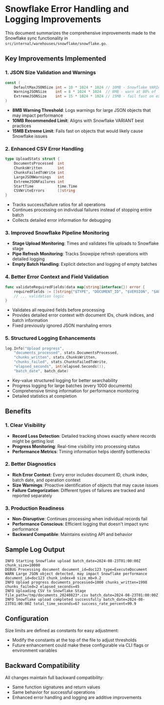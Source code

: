 # Snowflake Error Handling and Logging Improvements

This document summarizes the comprehensive improvements made to the Snowflake sync functionality in `src/internal/warehouses/snowflake/snowflake.go`.

## Key Improvements Implemented

### 1. JSON Size Validation and Warnings
```go
const (
    DefaultMaxJSONSize int = 10 * 1024 * 1024 // 10MB - Snowflake VARIANT recommended limit
    WarningJSONSize    int = 8 * 1024 * 1024  // 8MB - warn at 80% of limit
    ExtremeJSONSize    int = 15 * 1024 * 1024 // 15MB - fail fast on extremely large objects
)
```
- **8MB Warning Threshold**: Logs warnings for large JSON objects that may impact performance
- **10MB Recommended Limit**: Aligns with Snowflake VARIANT best practices
- **15MB Extreme Limit**: Fails fast on objects that would likely cause Snowflake issues

### 2. Enhanced CSV Error Handling
```go
type UploadStats struct {
    DocumentsProcessed  int
    ChunksWritten       int
    ChunksFailedToWrite int
    LargeJSONWarnings   int
    ExtremeJSONFailures int
    StartTime           time.Time
    CSVWriteErrors      []string
}
```
- Tracks success/failure ratios for all operations
- Continues processing on individual failures instead of stopping entire batch
- Collects detailed error information for debugging

### 3. Improved Snowflake Pipeline Monitoring
- **Stage Upload Monitoring**: Times and validates file uploads to Snowflake stage
- **Pipe Refresh Monitoring**: Tracks Snowpipe refresh operations with detailed logging
- **Empty Batch Handling**: Explicit detection and logging of empty batches

### 4. Better Error Context and Field Validation
```go
func validateRequiredFields(data map[string]interface{}) error {
    requiredFields := []string{"$TYPE", "DOCUMENT_ID", "$VERSION", "$AUTHOR_ID", "$DATE", "$DELETED"}
    // ... validation logic
}
```
- Validates all required fields before processing
- Provides detailed error context with document IDs, chunk indices, and batch information
- Fixed previously ignored JSON marshaling errors

### 5. Structured Logging Enhancements
```go
log.Info("Upload progress", 
    "documents_processed", stats.DocumentsProcessed,
    "chunks_written", stats.ChunksWritten,
    "chunks_failed", stats.ChunksFailedToWrite,
    "elapsed_seconds", int(elapsed.Seconds()),
    "batch_date", batch_date)
```
- Key-value structured logging for better searchability
- Progress logging for large batches (every 1000 documents)
- Comprehensive timing information for performance monitoring
- Detailed statistics at completion

## Benefits

### 1. Clear Visibility
- **Record Loss Detection**: Detailed tracking shows exactly where records might be getting lost
- **Progress Monitoring**: Real-time visibility into processing status
- **Performance Metrics**: Timing information helps identify bottlenecks

### 2. Better Diagnostics
- **Rich Error Context**: Every error includes document ID, chunk index, batch date, and operation context
- **Size Warnings**: Proactive identification of objects that may cause issues
- **Failure Categorization**: Different types of failures are tracked and reported separately

### 3. Production Readiness
- **Non-Disruptive**: Continues processing when individual records fail
- **Performance Conscious**: Efficient logging that doesn't impact sync performance
- **Backward Compatible**: Maintains existing API and behavior

## Sample Log Output

```
INFO Starting Snowflake upload batch_date=2024-08-23T01:00:00Z chunk_size=10000
DEBUG Processing document document_id=doc123 type=ExecuteDocument
WARN Large JSON object detected, may impact Snowflake performance document_id=doc123 chunk_index=0 size_mb=9.2
INFO Upload progress documents_processed=1000 chunks_written=1998 chunks_failed=2 elapsed_seconds=45
INFO Uploading CSV to Snowflake Stage file_path=/tmp/documents_20240823*.csv batch_date=2024-08-23T01:00:00Z
INFO Snowflake upload completed successfully batch_date=2024-08-23T01:00:00Z total_time_seconds=67 success_rate_percent=99.9
```

## Configuration

Size limits are defined as constants for easy adjustment:
- Modify the constants at the top of the file to adjust thresholds
- Future enhancement could make these configurable via CLI flags or environment variables

## Backward Compatibility

All changes maintain full backward compatibility:
- Same function signatures and return values
- Same behavior for successful operations
- Enhanced error handling and logging are additive improvements